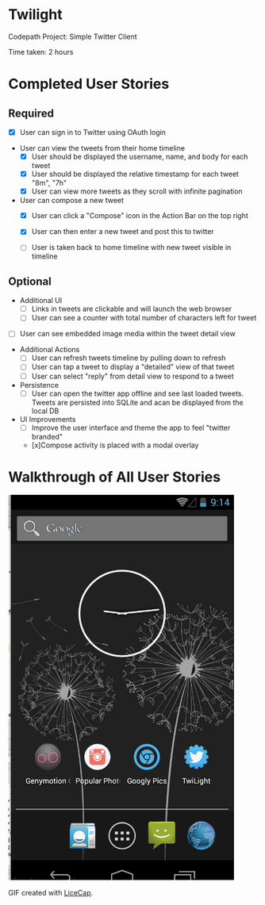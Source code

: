 Twilight
=========

Codepath Project: Simple Twitter Client

Time taken: 2 hours

# Completed User Stories

## Required

- [x] User can sign in to Twitter using OAuth login
- User can view the tweets from their home timeline
  - [x] User should be displayed the username, name, and body for each tweet
  - [x] User should be displayed the relative timestamp for each tweet "8m", "7h"
  - [x] User can view more tweets as they scroll with infinite pagination
- User can compose a new tweet
  - [x] User can click a "Compose" icon in the Action Bar on the top right
  - [x] User can then enter a new tweet and post this to twitter
  - [ ] User is taken back to home timeline with new tweet visible in timeline


## Optional

- Additional UI
  - [ ] Links in tweets are clickable and will launch the web browser
  - [ ] User can see a counter with total number of characters left for tweet
- [ ] User can see embedded image media within the tweet detail view
- Additional Actions
  - [ ] User can refresh tweets timeline by pulling down to refresh
  - [ ] User can tap a tweet to display a "detailed" view of that tweet
  - [ ] User can select "reply" from detail view to respond to a tweet
- Persistence
  - [ ] User can open the twitter app offline and see last loaded tweets. Tweets are persisted into SQLite and acan be displayed from the local DB
- UI Improvements
  - [ ] Improve the user interface and theme the app to feel "twitter branded"
  - [x]Compose activity is placed with a modal overlay

# Walkthrough of All User Stories

![Demo](screencap.gif)

GIF created with [LiceCap](http://www.cockos.com/licecap/).